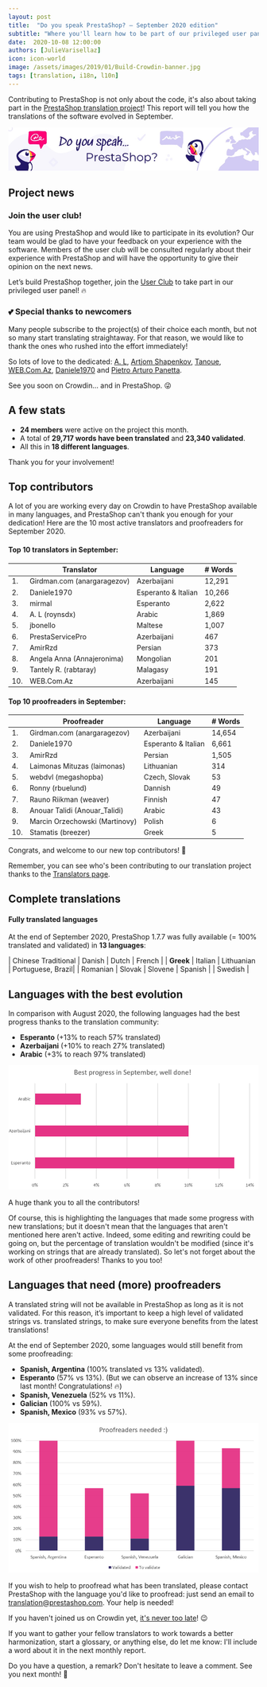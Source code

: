 ```yaml
---
layout: post
title:  "Do you speak PrestaShop? – September 2020 edition"
subtitle: "Where you'll learn how to be part of our privileged user panel"
date:  2020-10-08 12:00:00
authors: [JulieVarisellaz]
icon: icon-world
image: /assets/images/2019/01/Build-Crowdin-banner.jpg
tags: [translation, i18n, l10n]
---
```


Contributing to PrestaShop is not only about the code, it's also about taking part in the [PrestaShop translation project](https://crowdin.com/project/prestashop-official)! This report will tell you how the translations of the software evolved in September.

![Crowdin Monthly banner](/assets/images/2019/01/Build-Crowdin-banner.jpg)

## Project news

### Join the user club!

You are using PrestaShop and would like to participate in its evolution? Our team would be glad to have your feedback on your experience with the software. Members of the user club will be consulted regularly about their experience with PrestaShop and will have the opportunity to give their opinion on the next news. 

Let’s build PrestaShop together, join the [User Club](https://www.prestashop.com/en/club?utm_campaign=userclub&utm_content=translators) to take part in our privileged user panel! :fire: 

### :two_hearts: Special thanks to newcomers
 
Many people subscribe to the project(s) of their choice each month, but not so many start translating straightaway. For that reason, we would like to thank the ones who rushed into the effort immediately! 

So lots of love to the dedicated: [A. L](https://crowdin.com/profile/roynsdx), [Artjom Shapenkov](https://crowdin.com/profile/t10arsh), [Tanoue](https://crowdin.com/profile/Tanoue), [WEB.Com.Az](https://crowdin.com/profile/WEB.Com.Az), [Daniele1970](https://crowdin.com/profile/Daniele1970) and [Pietro Arturo Panetta](https://crowdin.com/profile/arturu). 

See you soon on Crowdin… and in PrestaShop. :stuck_out_tongue_winking_eye:
 
 
## A few stats
 
* **24 members** were active on the project this month.
* A total of **29,717 words have been translated** and **23,340 validated**.
* All this in **18 different languages**.
 
Thank you for your involvement!
 
 
## Top contributors
 
A lot of you are working every day on Crowdin to have PrestaShop available in many languages, and PrestaShop can't thank you enough for your dedication! Here are the 10 most active translators and proofreaders for September 2020.
 
#### Top 10 translators in September:
 
| |Translator | Language | # Words
|-|---------- | -------- | ----------------
 1. | Girdman.com (anargaragezov) | Azerbaijani | 12,291
 2. | Daniele1970 | Esperanto & Italian | 10,266
 3. | mirmal | Esperanto | 2,622
 4. | A. L (roynsdx) | Arabic | 1,869
 5. | jbonello | Maltese | 1,007
 6. | PrestaServicePro | Azerbaijani | 467
 7. | AmirRzd | Persian | 373
 8. | Angela Anna (Annajeronima) | Mongolian | 201
 9. | Tantely R. (rabtaray) | Malagasy | 191
10. | WEB.Com.Az | Azerbaijani | 145
 
 
#### Top 10 proofreaders in September:
 
| | Proofreader | Language | # Words
|-| ---------- | -------- | ----------------
 1. | Girdman.com (anargaragezov) | Azerbaijani | 14,654
 2. | Daniele1970 | Esperanto & Italian | 6,661
 3. | AmirRzd | Persian | 1,505
 4. | Laimonas Mituzas (laimonas) | Lithuanian | 314
 5. | webdvl (megashopba) | Czech, Slovak | 53
 6. | Ronny (rbuelund) | Dannish | 49
 7. | Rauno Riikman (weaver) | Finnish | 47
 8. | Anouar Talidi (Anouar_Talidi) | Arabic | 43
 9. | Marcin Orzechowski (Martinovy) | Polish | 6
 10. | Stamatis (breezer) | Greek | 5
 
Congrats, and welcome to our new top contributors! :clap:
 
Remember, you can see who's been contributing to our translation project thanks to the [Translators page](http://translators.prestashop.com/).
 
 
## Complete translations
 
#### Fully translated languages
 
At the end of September 2020, PrestaShop 1.7.7 was fully available (= 100% translated and validated) in **13 languages**:
 
| Chinese Traditional | Danish | Dutch | French |
| **Greek** | Italian | Lithuanian | Portuguese, Brazil|
| Romanian | Slovak | Slovene | Spanish |
| Swedish |
 
 
## Languages with the best evolution
 
In comparison with August 2020, the following languages had the best progress thanks to the translation community:
 
* **Esperanto** (+13% to reach 57% translated)
* **Azerbaijani** (+10% to reach 27% translated)
* **Arabic** (+3% to reach 97% translated)
 
![Best translation progress for September 2020](/assets/images/2020/10/build-crowdin-progress-sept20.png)

A huge thank you to all the contributors!
 
Of course, this is highlighting the languages that made some progress with new translations; but it doesn't mean that the languages that aren't mentioned here aren't active. Indeed, some editing and rewriting could be going on, but the percentage of translation wouldn't be modified (since it's working on strings that are already translated). So let's not forget about the work of other proofreaders! Thanks to you too!
 
 
## Languages that need (more) proofreaders
 
A translated string will not be available in PrestaShop as long as it is not validated. For this reason, it’s important to keep a high level of validated strings vs. translated strings, to make sure everyone benefits from the latest translations!
 
At the end of September 2020, some languages would still benefit from some proofreading:
 
* **Spanish, Argentina** (100% translated vs 13% validated).
* **Esperanto** (57% vs 13%). (But we can observe an increase of 13% since last month! Congratulations! :fire:)
* **Spanish, Venezuela** (52% vs 11%).
* **Galician** (100% vs 59%).
* **Spanish, Mexico** (93% vs 57%).
 
![Languages that need proofreading](/assets/images/2020/10/build-crowdin-proofreading-sept20.png)
 
If you wish to help to proofread what has been translated, please contact PrestaShop with the language you'd like to proofread: just send an email to translation@prestashop.com. Your help is needed!
 
If you haven't joined us on Crowdin yet, [it's never too late](https://crowdin.com/project/prestashop-official)! :wink:
 
If you want to gather your fellow translators to work towards a better harmonization, start a glossary, or anything else, do let me know: I'll include a word about it in the next monthly report.
 
Do you have a question, a remark? Don't hesitate to leave a comment. See you next month! :raising_hand:

